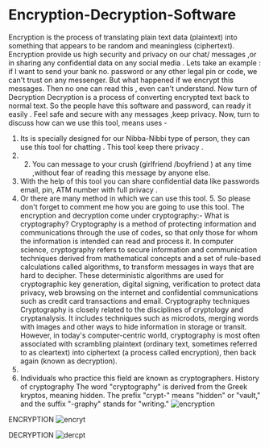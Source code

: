 # Encryption-Decryption-Software
Encryption is the process of translating plain text data (plaintext) into something that appears to be random and meaningless (ciphertext). Encryption provide us high security and privacy on our chat/ messages ,or in sharing any confidential data on any social media . Lets take an example : if I  want to send your bank no.  password or any other legal pin or code, we can't trust on any messenger. But what happened if we encrypt this messages. Then no one can read this , even can't understand.  Now turn of Decryption  Decryption is a process of converting encrypted text back to normal text. So the people have this software and password, can ready it easily . Feel safe and secure with any messages ,keep privacy.  Now, turn to discuss how can we use this tool, means uses - 

1. Its is specially designed for our Nibba-Nibbi type of person, they can use this tool for chatting . This tool keep there privacy .  
2. 2. You can message to your crush (girlfriend /boyfriend ) at any time ,without fear of reading this message by anyone else.   
3. With the help of this tool you can share confidential data like passwords email, pin, ATM number with full privacy .    
4. Or there are many method in which we can use this tool.  5. So  please don't forget to comment me how you are going to use this tool.   The encryption and decryption come under cryptography:- What is cryptography? Cryptography is a method of protecting information and communications through the use of codes, so that only those for whom the information is intended can read and process it.  In computer science, cryptography refers to secure information and communication techniques derived from mathematical concepts and a set of rule-based calculations called algorithms, to transform messages in ways that are hard to decipher. These deterministic algorithms are used for cryptographic key generation, digital signing, verification to protect data privacy, web browsing on the internet and confidential communications such as credit card transactions and email.  Cryptography techniques Cryptography is closely related to the disciplines of cryptology and cryptanalysis. It includes techniques such as microdots, merging words with images and other ways to hide information in storage or transit. However, in today's computer-centric world, cryptography is most often associated with scrambling plaintext (ordinary text, sometimes referred to as cleartext) into ciphertext (a process called encryption), then back again (known as decryption). 
5. 
6. Individuals who practice this field are known as cryptographers.  History of cryptography The word "cryptography" is derived from the Greek kryptos, meaning hidden.  The prefix "crypt-" means "hidden" or "vault," and the suffix "-graphy" stands for "writing."
![encryption](https://user-images.githubusercontent.com/67312419/140610200-f729ec26-08f0-4a95-90f6-e73c961c6049.JPG)

ENCRYPTION 
![encryt](https://user-images.githubusercontent.com/67312419/140610211-805c34aa-63d2-4bba-abd9-8213f0cb78b8.JPG)


DECRYPTION
![dercpt](https://user-images.githubusercontent.com/67312419/140610237-2172923c-6577-40c9-be9f-e2884d0c4151.JPG)
